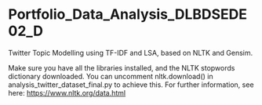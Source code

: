 # Portfolio_Data_Analysis_DLBDSEDE02_D

Twitter Topic Modelling using TF-IDF and LSA, based on NLTK and Gensim.

Make sure you have all the libraries installed, and the NLTK stopwords dictionary downloaded. You can uncomment nltk.download() in analysis_twitter_dataset_final.py to achieve this. For further information, see here: https://www.nltk.org/data.html




